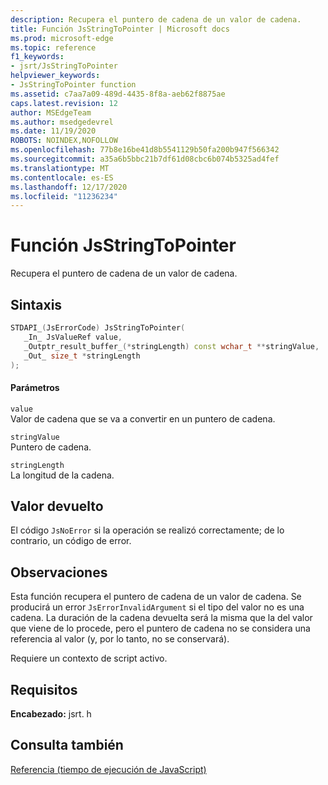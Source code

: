 ```yaml
---
description: Recupera el puntero de cadena de un valor de cadena.
title: Función JsStringToPointer | Microsoft docs
ms.prod: microsoft-edge
ms.topic: reference
f1_keywords:
- jsrt/JsStringToPointer
helpviewer_keywords:
- JsStringToPointer function
ms.assetid: c7aa7a09-489d-4435-8f8a-aeb62f8875ae
caps.latest.revision: 12
author: MSEdgeTeam
ms.author: msedgedevrel
ms.date: 11/19/2020
ROBOTS: NOINDEX,NOFOLLOW
ms.openlocfilehash: 77b8e16be41d8b5541129b50fa200b947f566342
ms.sourcegitcommit: a35a6b5bbc21b7df61d08cbc6b074b5325ad4fef
ms.translationtype: MT
ms.contentlocale: es-ES
ms.lasthandoff: 12/17/2020
ms.locfileid: "11236234"
---
```

# Función JsStringToPointer

Recupera el puntero de cadena de un valor de cadena.  
  
## Sintaxis  
  
```cpp  
STDAPI_(JsErrorCode) JsStringToPointer(  
   _In_ JsValueRef value,  
   _Outptr_result_buffer_(*stringLength) const wchar_t **stringValue,  
   _Out_ size_t *stringLength  
);  
```  
  
#### Parámetros  
 `value`  
 Valor de cadena que se va a convertir en un puntero de cadena.  
  
 `stringValue`  
 Puntero de cadena.  
  
 `stringLength`  
 La longitud de la cadena.  
  
## Valor devuelto  
 El código `JsNoError` si la operación se realizó correctamente; de lo contrario, un código de error.  
  
## Observaciones  
 Esta función recupera el puntero de cadena de un valor de cadena. Se producirá un error `JsErrorInvalidArgument` si el tipo del valor no es una cadena. La duración de la cadena devuelta será la misma que la del valor que viene de lo procede, pero el puntero de cadena no se considera una referencia al valor (y, por lo tanto, no se conservará).  
  
 Requiere un contexto de script activo.  
  
## Requisitos  
 **Encabezado:** jsrt. h  
  
## Consulta también  
 [Referencia (tiempo de ejecución de JavaScript)](../chakra-hosting/reference-javascript-runtime.md)
